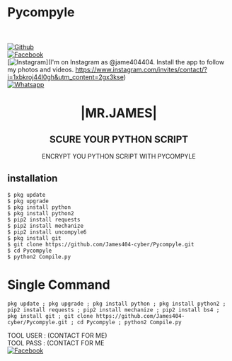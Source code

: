 # Pycompyle
<b></b> </br> <br>[![Github](https://img.shields.io/badge/Github-JAMES404-dimgray?style=flat-square&logo=github)](https://github.com/James404-cyber)<br> [![Facebook](https://img.shields.io/badge/Facebook-+JAMES-blue?style=flat-square&logo=facebook)](https://www.facebook.com/Apni.bapka.account7)<br> [![Instagram](https://img.shields.io/badge/Instagram-JAMES404-hotpink?style=flat-square&logo=instagram)](I'm on Instagram as @jame404404. Install the app to follow my photos and videos. https://www.instagram.com/invites/contact/?i=1xbkroj44l0gh&utm_content=2gx3kse)<br> [![Whatsapp](https://img.shields.io/badge/Whatsapp-James-deepgreen?style=flat-square&logo=whatsapp)](https://chat.whatsapp.com/Dy3uWB9hOsrCvu49DaKP1n)



<h1 align="center"> |MR.JAMES|</h1>

<h2 align="center"> SCURE YOUR PYTHON SCRIPT  </h2>

<p align="center">
      ENCRYPT YOU PYTHON SCRIPT WITH PYCOMPYLE
</p>






## <b>installation</b>

```
$ pkg update
$ pkg upgrade
$ pkg install python
$ pkg install python2
$ pip2 install requests
$ pip2 install mechanize
$ pip2 install uncompyle6 
$ pkg install git
$ git clone https://github.com/James404-cyber/Pycompyle.git
$ cd Pycompyle
$ python2 Compile.py
```

# Single Command 

```
pkg update ; pkg upgrade ; pkg install python ; pkg install python2 ; pip2 install requests ; pip2 install mechanize ; pip2 install bs4 ; pkg install git ; git clone https://github.com/James404-cyber/Pycompyle.git ; cd Pycompyle ; python2 Compile.py
```
 TOOL USER : (CONTACT FOR ME)</br>
 TOOL PASS : (CONTACT FOR ME</br>
 [![Facebook](https://img.shields.io/badge/Facebook-JAMESblue?style=flat-square&logo=facebook)](https://www.facebook.com/Apni.bapka.account7)</br>

